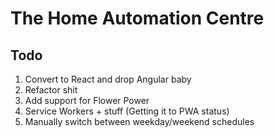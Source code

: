 # The Home Automation Centre
## Todo
1. Convert to React and drop Angular baby
2. Refactor shit
3. Add support for Flower Power
4. Service Workers + stuff (Getting it to PWA status)
5. Manually switch between weekday/weekend schedules
